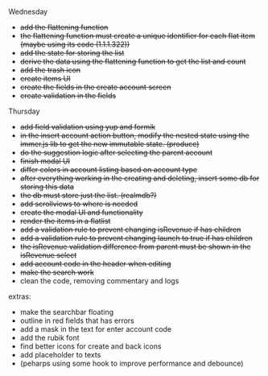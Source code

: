 Wednesday
- ~~add the flattening function~~
- ~~the flattening function must create a unique identifier for each flat item (maybe using its code (1.1.1.322))~~
- ~~add the state for storing the list~~
- ~~derive the data using the flattening function to get the list and count~~
- ~~add the trash icon~~
- ~~create items UI~~
- ~~create the fields in the create account screen~~
- ~~create validation in the fields~~

Thursday
- ~~add field validation using yup and formik~~
- ~~in the insert account action button, modify the nested state using the immer.js lib to get the new immutable state. (produce)~~
- ~~do the suggestion logic after selecting the parent account~~
- ~~finish modal UI~~
- ~~differ colors in account listing based on account type~~
- ~~after everything working in the creating and deleting, insert some db for storing this data~~
- ~~the db must store just the list. (realmdb?)~~
- ~~add scrollviews to where is needed~~
- ~~create the modal UI and functionality~~
- ~~render the items in a flatlist~~
- ~~add a validation rule to prevent changing isRevenue if has children~~
- ~~add a validation rule to prevent changing launch to true if has children~~
- ~~the isRevenue validation difference from parent must be shown in the isRevenue select~~
- ~~add account code in the header when editing~~
- ~~make the search work~~ 
- clean the code, removing commentary and logs

extras:
- make the searchbar floating
- outline in red fields that has errors
- add a mask in the text for enter account code
- add the rubik font
- find better icons for create and back icons
- add placeholder to texts
- (peharps using some hook to improve performance and debounce)